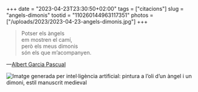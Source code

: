 +++
date = "2023-04-23T23:30:50+02:00"
tags = ["citacions"]
slug = "angels-dimonis"
tootid = "110260144963117351"
photos = ["/uploads/2023/2023-04-23-angels-dimonis.jpg"]
+++

> Potser els àngels  
> em mostren el camí,  
> però els meus dimonis  
> són els que m’acompanyen.

—[Albert Garcia Pascual](https://twitter.com/tombatossalator/status/1333052124347977731)

<img src="/uploads/2023/2023-04-23-angels-dimonis.jpg" alt="Imatge generada per intel·ligència artificial: pintura a l’oli d’un àngel i un dimoni, estil manuscrit medieval">